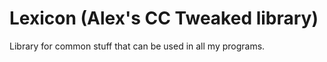 # Lexicon (Alex's CC Tweaked library)

Library for common stuff that can be used in all my programs.

